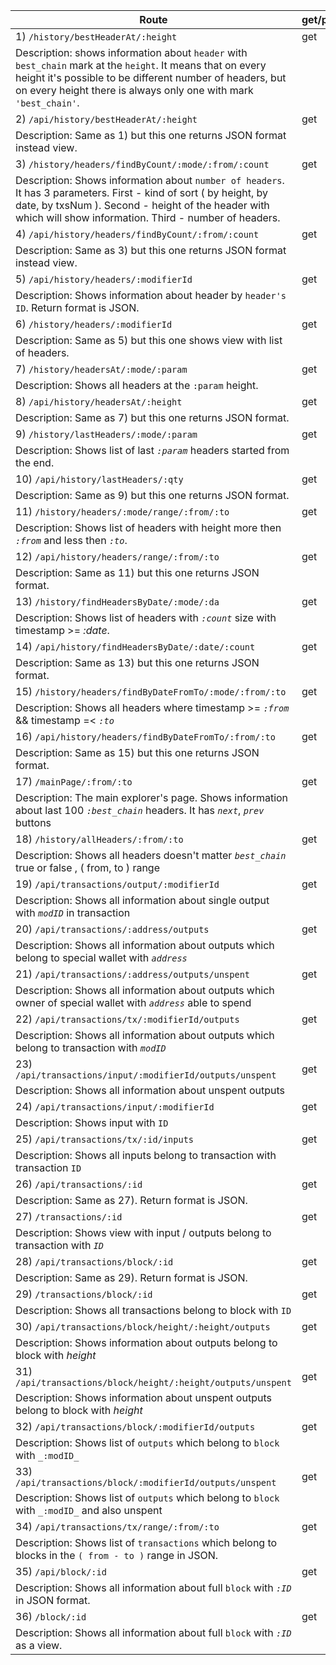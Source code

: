 | Route | get/post |
|-------|----------|
|1) `/history/bestHeaderAt/:height`                           | get  |
| Description: shows information about `header` with `best_chain` mark at the `height`. It means that on every height it's possible to be different number of headers, but on every height there is always only one with mark `'best_chain'`.
|2) `/api/history/bestHeaderAt/:height`                       | get  | 
| Description: Same as 1) but this one returns JSON format instead view.
|3) `/history/headers/findByCount/:mode/:from/:count`         | get  |
| Description: Shows information about `number of headers`. It has 3 parameters. First - kind of sort ( by height, by date, by txsNum ). Second - height of the header with which will show information. Third - number of headers. 
|4) `/api/history/headers/findByCount/:from/:count`           | get  |
| Description: Same as 3) but this one returns JSON format instead view.
|5) `/api/history/headers/:modifierId`                        | get  |
| Description: Shows information about header by `header's ID`. Return format is JSON.
|6) `/history/headers/:modifierId`                            | get  | 
| Description: Same as 5) but this one shows view with list of headers.
|7) `/history/headersAt/:mode/:param`                         | get  |
| Description: Shows all headers at the `:param` height.
|8) `/api/history/headersAt/:height`                          | get  |
| Description: Same as 7) but this one returns JSON format. 
|9)  `/history/lastHeaders/:mode/:param`                      | get  |
| Description: Shows list of last _`:param`_ headers started from the end.
|10) `/api/history/lastHeaders/:qty`                          | get  |
| Description: Same as 9) but this one returns JSON format.
|11) `/history/headers/:mode/range/:from/:to`                 | get  |
| Description: Shows list of headers with height more then _`:from`_ and less then _`:to`_.
|12) `/api/history/headers/range/:from/:to`                   | get  |
| Description: Same as 11) but this one returns JSON format.
|13) `/history/findHeadersByDate/:mode/:da`                   | get  |
| Description: Shows list of headers with _`:count`_ size with timestamp >= _:date_.
|14) `/api/history/findHeadersByDate/:date/:count`            | get  |
| Description: Same as 13) but this one returns JSON format.
|15) `/history/headers/findByDateFromTo/:mode/:from/:to`      | get  |
| Description: Shows all headers where timestamp >= _`:from`_ && timestamp =< _`:to`_
|16) `/api/history/headers/findByDateFromTo/:from/:to`        | get  |
| Description: Same as 15) but this one returns JSON format.
|17) `/mainPage/:from/:to`                                    | get  |
| Description: The main explorer's page. Shows information about last 100 _`:best_chain`_ headers. It has _`next`_, _`prev`_ buttons
|18) `/history/allHeaders/:from/:to`                          | get  |
| Description: Shows all headers doesn't matter _`best_chain`_ true or false , ( from, to ) range
|19) `/api/transactions/output/:modifierId`                   | get  |
| Description: Shows all information about single output with _`modID`_ in transaction
|20) `/api/transactions/:address/outputs`                     | get  |
| Description: Shows all information about outputs which belong to special wallet with _`address`_
|21) `/api/transactions/:address/outputs/unspent`             | get  |
| Description: Shows all information about outputs which owner of special wallet with _`address`_ able to spend
|22) `/api/transactions/tx/:modifierId/outputs`               | get  |
| Description: Shows all information about outputs which belong to transaction with _`modID`_
|23) `/api/transactions/input/:modifierId/outputs/unspent`    | get  |
| Description: Shows all information about unspent outputs
|24) `/api/transactions/input/:modifierId`                    | get  |
| Description: Shows input with `ID`
|25) `/api/transactions/tx/:id/inputs`                        | get  |
| Description: Shows all inputs belong to transaction with transaction `ID`
|26) `/api/transactions/:id`                                  | get  |
| Description: Same as 27). Return format is JSON.
|27) `/transactions/:id`                                      | get  |
| Description: Shows view with input / outputs belong to transaction with _`ID`_
|28) `/api/transactions/block/:id`                            | get  |
| Description: Same as 29). Return format is JSON.
|29) `/transactions/block/:id`                                | get  |
| Description: Shows all transactions belong to block with `ID`
|30) `/api/transactions/block/height/:height/outputs`         | get  |
| Description: Shows information about outputs belong to block with _height_
|31) `/api/transactions/block/height/:height/outputs/unspent` | get  |
| Description: Shows information about unspent outputs belong to block with _height_
|32) `/api/transactions/block/:modifierId/outputs`            | get  |
| Description: Shows list of `outputs` which belong to `block` with `_:modID_`
|33) `/api/transactions/block/:modifierId/outputs/unspent`    | get  |
| Description: Shows list of `outputs` which belong to `block` with `_:modID_` and also unspent
|34) `/api/transactions/tx/range/:from/:to`                   | get  |
| Description: Shows list of `transactions` which belong to blocks in the `( from - to )` range in JSON.
|35) `/api/block/:id`                                         | get  |
| Description: Shows all information about full `block` with _`:ID`_ in JSON format.
|36) `/block/:id`                                             | get  |
| Description: Shows all information about full `block` with _`:ID`_ as a view.